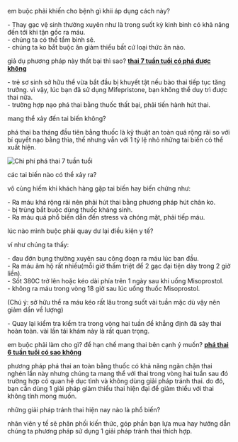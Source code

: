 <p>em buộc phải khiến cho bệnh gì khii áp dụng cách này?</p>

<p>- Thay gạc vệ sinh thường xuyên như là trong suốt kỳ kinh bình có khả năng đến tới khi tận gốc ra máu.<br />
- chúng ta có thể tắm bình sẽ.<br />
- chúng ta ko bắt buộc ăn giảm thiểu bất cứ loại thức ăn nào.</p>

<p>giả dụ phương pháp này thất bại thì sao? <a href="http://phathaiantoanhcm.com/pha-thai-7-tuan-tuoi-o-dau-va-het-bao-nhieu-tien-404.html"><strong>thai 7 tuần tuổi có phá được không</strong></a></p>

<p>- trẻ sơ sinh sở hữu thể vừa bắt đầu bị khuyết tật nếu bào thai tiếp tục tăng trưởng. vì vậy, lúc bạn đã sử dụng Mifepristone, bạn không thể duy trì được thai nữa.<br />
- trường hợp nạo phá thai bằng thuốc thất bại, phải tiến hành hút thai.</p>

<p>mang thể xảy đến tai biến không?</p>

<p>phá thai ba tháng đầu tiên bằng thuốc là kỹ thuật an toàn quá rộng rãi so với bí quyết nạo bằng thìa, thế nhưng vẫn với 1 tỷ lệ nhỏ những tai biến có thể xuất hiện.</p>

<p><img alt="Chi phí phá thai 7 tuần tuổi" src="http://phathaiantoanhcm.com/upload/hinhanh/pha-thai-7-tuan-tuoi-o-dau-va-het-bao-nhieu-tien-3.jpg" title="Chi phí phá thai 7 tuần tuổi" /></p>

<p>các tai biến nào có thể xảy ra?</p>

<p>vô cùng hiếm khi khách hàng gặp tai biến hay biến chứng như:</p>

<p>- Ra máu khá rộng rãi nên phải hút thai bằng phương pháp hút chân ko.<br />
- bị trùng bắt buộc dùng thuốc kháng sinh.<br />
- Ra máu quá phổ biến dẫn đến stress và chóng mặt, phải tiếp máu.</p>

<p>lúc nào mình buộc phải quay dư lại điều kiện y tế?</p>

<p>ví như chúng ta thấy:</p>

<p>- đau đớn bụng thường xuyên sau công đoạn ra máu lúc ban đầu.<br />
- Ra máu âm hộ rất nhiều(mỗi giờ thấm triệt để 2 gạc đại tiện dày trong 2 giờ liền).<br />
- Sốt 380C trở lên hoặc kéo dài phía trên 1 ngày sau khi uống Misoprostol.<br />
- không ra máu trong vòng 18 giờ sau lúc uống thuốc Misoprostol.</p>

<p>(Chú ý: sở hữu thể ra máu kéo rất lâu trong suốt vài tuần mặc dù vậy nên giảm dần về lượng)</p>

<p>- Quay lại kiểm tra kiểm tra trong vòng hai tuần để khẳng định đã sảy thai hoàn toàn. vài lần tái khám này là rất quan trọng.</p>

<p>em buộc phải làm cho gì? để hạn chế mang thai bên cạnh ý muốn? <a href="http://phathaiantoanhcm.com/pha-thai-6-tuan-co-duoc-khong-co-nguy-hiem-khong-307.html"><strong>phá thai 6 tuần tuổi có sao không</strong></a></p>

<p>phương pháp phá thai an toàn bằng thuốc có khả năng ngăn chặn thai nghén lần này nhưng chúng ta mang thể với thai trong vòng hai tuần sau đó trường hợp có quan hệ dục tình và không dùng giải pháp tránh thai. do đó, bạn cần dùng 1 giải pháp giảm thiểu thai hiện đại để giảm thiểu với thai không tính mong muốn.</p>

<p>những giải pháp tránh thai hiện nay nào là phổ biến?</p>

<p>nhân viên y tế sẽ phân phối kiến thức, góp phần bạn lựa mua hay hướng dẫn chúng ta phương pháp sử dụng 1 giải pháp tránh thai thích hợp.</p>

